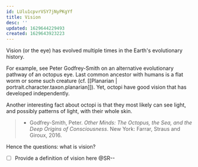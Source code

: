 ```yaml
---
id: LUlu1cpvrVSY7jNyPKgYf
title: Vision
desc: ''
updated: 1629644229493
created: 1629643923223
---
```

Vision (or the eye) has evolved multiple times in the Earth's evolutionary history.

For example, see Peter Godfrey-Smith on an alternative evolutionary pathway of an octopus eye. Last common ancestor with humans is a flat worm or some such creature (cf. [[Planarian | portrait.character.taxon.planarian]]). Yet, octopi have good vision that has developed independently.

Another interesting fact about octopi is that they most likely can see light, and possibly patterns of light, with their whole skin.

>- Godfrey-Smith, Peter. _Other Minds: The Octopus, the Sea, and the Deep Origins of Consciousness_. New York: Farrar, Straus and Giroux, 2016.

Hence the questions: what is vision?

- [ ] Provide a definition of vision here @SR--
